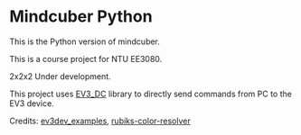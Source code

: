 # Mindcuber Python
This is the Python version of mindcuber.

This is a course project for NTU EE3080.

2x2x2 Under development.

This project uses [EV3_DC](https://github.com/ChristophGaukel/ev3-python3) library to directly send commands from PC to the EV3 device.

Credits: [ev3dev_examples](https://github.com/cavenel/ev3dev_examples/blob/master/python/pyev3/rubiks.py), [rubiks-color-resolver](https://github.com/dwalton76/rubiks-color-resolver)
